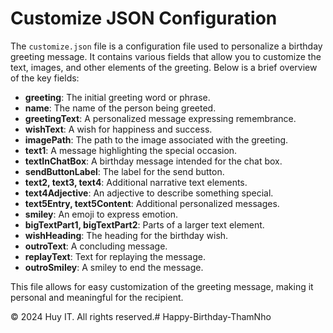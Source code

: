 # Customize JSON Configuration

The `customize.json` file is a configuration file used to personalize a birthday greeting message. It contains various fields that allow you to customize the text, images, and other elements of the greeting. Below is a brief overview of the key fields:

-   **greeting**: The initial greeting word or phrase.
-   **name**: The name of the person being greeted.
-   **greetingText**: A personalized message expressing remembrance.
-   **wishText**: A wish for happiness and success.
-   **imagePath**: The path to the image associated with the greeting.
-   **text1**: A message highlighting the special occasion.
-   **textInChatBox**: A birthday message intended for the chat box.
-   **sendButtonLabel**: The label for the send button.
-   **text2, text3, text4**: Additional narrative text elements.
-   **text4Adjective**: An adjective to describe something special.
-   **text5Entry, text5Content**: Additional personalized messages.
-   **smiley**: An emoji to express emotion.
-   **bigTextPart1, bigTextPart2**: Parts of a larger text element.
-   **wishHeading**: The heading for the birthday wish.
-   **outroText**: A concluding message.
-   **replayText**: Text for replaying the message.
-   **outroSmiley**: A smiley to end the message.

This file allows for easy customization of the greeting message, making it personal and meaningful for the recipient.

© 2024 Huy IT. All rights reserved.#   H a p p y - B i r t h d a y - T h a m N h o  
 
